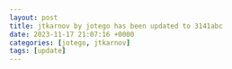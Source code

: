 ```yaml
---
layout: post
title: jtkarnov by jotego has been updated to 3141abc
date: 2023-11-17 21:07:16 +0000
categories: [jotego, jtkarnov]
tags: [update]
---
```


